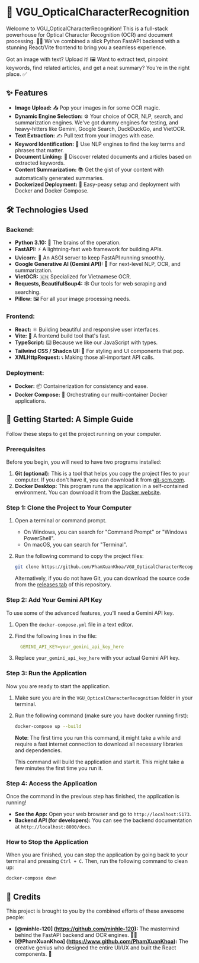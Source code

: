 # 📝 VGU_OpticalCharacterRecognition

Welcome to VGU_OpticalCharacterRecognition! This is a full-stack powerhouse for Optical Character Recognition (OCR) and document processing. 🧠✨ We've combined a slick Python FastAPI backend with a stunning React/Vite frontend to bring you a seamless experience.

Got an image with text? Upload it! 🖼️ Want to extract text, pinpoint keywords, find related articles, and get a neat summary? You're in the right place. ✅

## ✨ Features

*   **Image Upload:** 📤 Pop your images in for some OCR magic.
*   **Dynamic Engine Selection:** ⚙️ Your choice of OCR, NLP, search, and summarization engines. We've got dummy engines for testing, and heavy-hitters like Gemini, Google Search, DuckDuckGo, and VietOCR.
*   **Text Extraction:** ✍️ Pull text from your images with ease.
*   **Keyword Identification:** 🔑 Use NLP engines to find the key terms and phrases that matter.
*   **Document Linking:** 🔗 Discover related documents and articles based on extracted keywords.
*   **Content Summarization:** 📚 Get the gist of your content with automatically generated summaries.
*   **Dockerized Deployment:** 🐳 Easy-peasy setup and deployment with Docker and Docker Compose.

## 🛠️ Technologies Used

### **Backend:**
*   **Python 3.10:** 🐍 The brains of the operation.
*   **FastAPI:** ⚡ A lightning-fast web framework for building APIs.
*   **Uvicorn:** 🦄 An ASGI server to keep FastAPI running smoothly.
*   **Google Generative AI (Gemini API):** 🤖 For next-level NLP, OCR, and summarization.
*   **VietOCR:** 🇻🇳 Specialized for Vietnamese OCR.
*   **Requests, BeautifulSoup4:** 🕸️ Our tools for web scraping and searching.
*   **Pillow:** 🖼️ For all your image processing needs.

### **Frontend:**
*   **React:** ⚛️ Building beautiful and responsive user interfaces.
*   **Vite:** 🚀 A frontend build tool that's fast.
*   **TypeScript:** ⌨️ Because we like our JavaScript with types.
*   **Tailwind CSS / Shadcn UI:** 🎨 For styling and UI components that pop.
*   **XMLHttpRequest:** 📞 Making those all-important API calls.

### **Deployment:**
*   **Docker:** 📦 Containerization for consistency and ease.
*   **Docker Compose:** 🎼 Orchestrating our multi-container Docker applications.

## 🚀 Getting Started: A Simple Guide

Follow these steps to get the project running on your computer.

### **Prerequisites**

Before you begin, you will need to have two programs installed:

1.  **Git (optional):** This is a tool that helps you copy the project files to your computer. If you don't have it, you can download it from [git-scm.com](https://git-scm.com/downloads).
2.  **Docker Desktop:** This program runs the application in a self-contained environment. You can download it from the [Docker website](https://www.docker.com/products/docker-desktop).

### **Step 1: Clone the Project to Your Computer**

1.  Open a terminal or command prompt.
    *   On Windows, you can search for "Command Prompt" or "Windows PowerShell".
    *   On macOS, you can search for "Terminal".
2.  Run the following command to copy the project files:

    ```bash
    git clone https://github.com/PhamXuanKhoa/VGU_OpticalCharacterRecognition
    ```
    Alternatively, if you do not have Git, you can download the source code from the [releases tab](https://github.com/PhamXuanKhoa/VGU_OpticalCharacterRecognition/releases) of this repository.

### **Step 2: Add Your Gemini API Key**

To use some of the advanced features, you'll need a Gemini API key.

1.  Open the `docker-compose.yml` file in a text editor.
2.  Find the following lines in the file:

    ```yaml
      GEMINI_API_KEY=your_gemini_api_key_here
    ```

3.  Replace `your_gemini_api_key_here` with your actual Gemini API key.

### **Step 3: Run the Application**

Now you are ready to start the application.

1.  Make sure you are in the `VGU_OpticalCharacterRecognition` folder in your terminal.
2.  Run the following command (make sure you have docker running first):

    ```bash
    docker-compose up --build
    ```

    **Note**: The first time you run this command, it might take a while and require a fast internet connection to download all necessary libraries and dependencies.

    This command will build the application and start it. This might take a few minutes the first time you run it.

### **Step 4: Access the Application**

Once the command in the previous step has finished, the application is running!

*   **See the App:** Open your web browser and go to `http://localhost:5173`.
*   **Backend API (for developers):** You can see the backend documentation at `http://localhost:8000/docs`.

### **How to Stop the Application**

When you are finished, you can stop the application by going back to your terminal and pressing `Ctrl + C`. Then, run the following command to clean up:

```bash
docker-compose down
```

## 🙏 Credits

This project is brought to you by the combined efforts of these awesome people:

-   **[@minhle-120] (https://github.com/minhle-120):** The mastermind behind the FastAPI backend and OCR engines. 🧑‍💻
-   **[@PhamXuanKhoa] (https://www.github.com/PhamXuanKhoa):** The creative genius who designed the entire UI/UX and built the React components. 🎨
